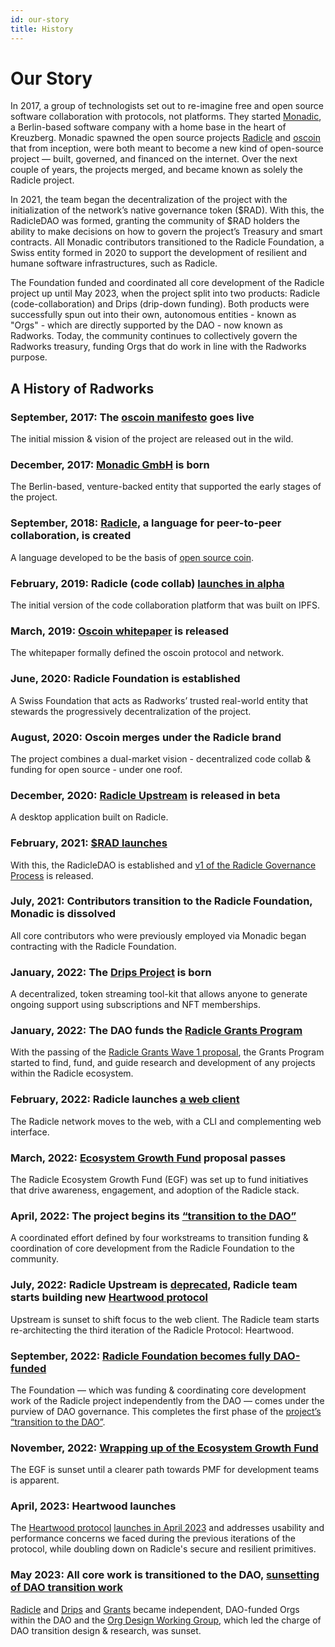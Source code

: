 ```yaml
---
id: our-story
title: History
---
```

# Our Story
In 2017, a group of technologists set out to re-imagine free and open source software collaboration with protocols, not platforms. They started [Monadic](https://web.archive.org/web/20210316075436/http://monadic.xyz/), a Berlin-based software company with a home base in the heart of Kreuzberg. Monadic spawned the open source projects [Radicle](https://web.archive.org/web/20191220202701/http://www.radicle.xyz/) and [oscoin](http://oscoin.io/) that from inception, were both meant to become a new kind of open-source project — built, governed, and financed on the internet. Over the next couple of years, the projects merged, and became known as solely the Radicle project.

In 2021, the team began the decentralization of the project with the initialization of the network’s native governance token ($RAD). With this, the RadicleDAO was formed, granting the community of $RAD holders the ability to make decisions on how to govern the project’s Treasury and smart contracts. All Monadic contributors transitioned to the Radicle Foundation, a Swiss entity formed in 2020 to support the development of resilient and humane software infrastructures, such as Radicle. 

The Foundation funded and coordinated all core development of the Radicle project up until May 2023, when the project split into two products: Radicle (code-collaboration) and Drips (drip-down funding). Both products were successfully spun out into their own, autonomous entities - known as "Orgs" - which are directly supported by the DAO - now known as Radworks. Today, the community continues to collectively govern the Radworks treasury, funding Orgs that do work in line with the Radworks purpose.

## A History of Radworks

### September, 2017: The [oscoin manifesto](https://web.archive.org/web/20170912030149/http://oscoin.io/) goes live

The initial mission & vision of the project are released out in the wild.

### December, 2017: [Monadic GmbH](https://web.archive.org/web/20210316075436/http://monadic.xyz/) is born

The Berlin-based, venture-backed entity that supported the early stages of the project.

### September, 2018: [Radicle](https://web.archive.org/web/20180914083434/http://radicle.xyz/), a language for peer-to-peer collaboration, is created

A language developed to be the basis of [open source coin](https://web.archive.org/web/20180914083434/http://oscoin.io/).

### February, 2019: Radicle (code collab) [launches in alpha](https://web.archive.org/web/20190314142514/http://www.radicle.xyz/)

The initial version of the code collaboration platform that was built on IPFS.

### March, 2019: [Oscoin whitepaper](https://github.com/oscoin/whitepaper) is released

The whitepaper formally defined the oscoin protocol and network.

### June, 2020: Radicle Foundation is established

A Swiss Foundation that acts as Radworks’ trusted real-world entity that stewards the progressively decentralization of the project.

### August, 2020: Oscoin merges under the Radicle brand

The project combines a dual-market vision - decentralized code collab & funding for open source - under one roof.

### December, 2020: [Radicle Upstream](https://twitter.com/radicle/status/1333403629961797635?s=20) is released in beta

A desktop application built on Radicle. 

### February, 2021: [$RAD launches](https://radicle.mirror.xyz/CgcHpSXUlPvwMVaUVVaJ7r8bIJI2BOKOytaI9-nO9oY)

With this, the RadicleDAO is established and [v1 of the Radicle Governance Process](https://radicle.community/t/archive-radicle-governance-process/526/6) is released.

### July, 2021: Contributors transition to the Radicle Foundation, Monadic is dissolved

All core contributors who were previously employed via Monadic began contracting with the Radicle Foundation.

### January, 2022: The [Drips Project](https://www.drips.network/) is born

A decentralized, token streaming tool-kit that allows anyone to generate ongoing support using subscriptions and NFT memberships.

### January, 2022: The DAO funds the [Radicle Grants Program](https://github.com/radicle-dev/radicle-grants)

With the passing of the [Radicle Grants Wave 1 proposal](https://boardroom.io/radicle/proposal/cHJvcG9zYWw6cmFkaWNsZTpvbmNoYWluOjU=), the Grants Program started to find, fund, and guide research and development of any projects within the Radicle ecosystem.

### February, 2022: Radicle launches [a web client](https://twitter.com/radicle/status/1497209699959250948)

The Radicle network moves to the web, with a CLI and complementing web interface.

### March, 2022: [Ecosystem Growth Fund](https://boardroom.io/radicle/proposal/cHJvcG9zYWw6cmFkaWNsZTpvbmNoYWluOjc=) proposal passes

The Radicle Ecosystem Growth Fund (EGF) was set up to fund initiatives that drive awareness, engagement, and adoption of the Radicle stack.

### April, 2022: The project begins its [“transition to the DAO”](https://radicle.community/t/the-next-phase-of-the-radicledao/2776)

A coordinated effort defined by four workstreams to transition funding & coordination of core development from the Radicle Foundation to the community. 

### July, 2022: Radicle Upstream is [deprecated](https://radicle.community/t/upstream-july-2022-community-update/2962), Radicle team starts building new [Heartwood protocol](https://github.com/radicle-dev/heartwood)

Upstream is sunset to shift focus to the web client. The Radicle team starts re-architecting the third iteration of the Radicle Protocol: Heartwood.

### September, 2022: [Radicle Foundation becomes fully DAO-funded](https://radicle.community/t/11-phase-0-transition-to-the-dao/3026)

The Foundation — which was funding & coordinating core development work of the Radicle project independently from the DAO — comes under the purview of DAO governance. This completes the first phase of the [project’s “transition to the DAO”](https://radicle.community/t/the-next-phase-of-the-radicledao/2776). 

### November, 2022: [Wrapping up of the Ecosystem Growth Fund](https://radicle.community/t/ecosystem-growth-fund-retrospective/3131)

The EGF is sunset until a clearer path towards PMF for development teams is apparent.

### April, 2023:  Heartwood launches

The [Heartwood protocol](https://app.radicle.xyz/seeds/seed.radicle.xyz/rad:z3gqcJUoA1n9HaHKufZs5FCSGazv5) [launches in April 2023](https://twitter.com/radicle/status/1648336183468933122?s=20) and addresses usability and performance concerns we faced during the previous iterations of the protocol, while doubling down on Radicle's secure and resilient primitives.

### May 2023: All core work is transitioned to the DAO, [sunsetting of DAO transition work](https://radicle.community/t/wrapping-up-the-org-design-wg/3320/3)

[Radicle](https://boardroom.io/radicle/proposal/cHJvcG9zYWw6cmFkaWNsZTpvbmNoYWluOjE0) and [Drips](https://boardroom.io/radicle/proposal/cHJvcG9zYWw6cmFkaWNsZTpvbmNoYWluOjE1) and [Grants](https://radicle.community/t/formal-review-rgp-13-start-the-grants-org/3305/4) became independent, DAO-funded Orgs within the DAO and the [Org Design Working Group](https://radicle.community/t/open-call-core-development-org-design-working-group/3042/3), which led the charge of DAO transition design & research, was sunset. 



